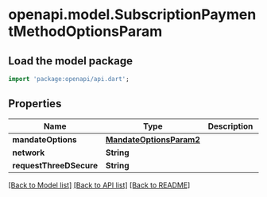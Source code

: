 # openapi.model.SubscriptionPaymentMethodOptionsParam

## Load the model package
```dart
import 'package:openapi/api.dart';
```

## Properties
Name | Type | Description | Notes
------------ | ------------- | ------------- | -------------
**mandateOptions** | [**MandateOptionsParam2**](MandateOptionsParam2.md) |  | [optional] 
**network** | **String** |  | [optional] 
**requestThreeDSecure** | **String** |  | [optional] 

[[Back to Model list]](../README.md#documentation-for-models) [[Back to API list]](../README.md#documentation-for-api-endpoints) [[Back to README]](../README.md)


